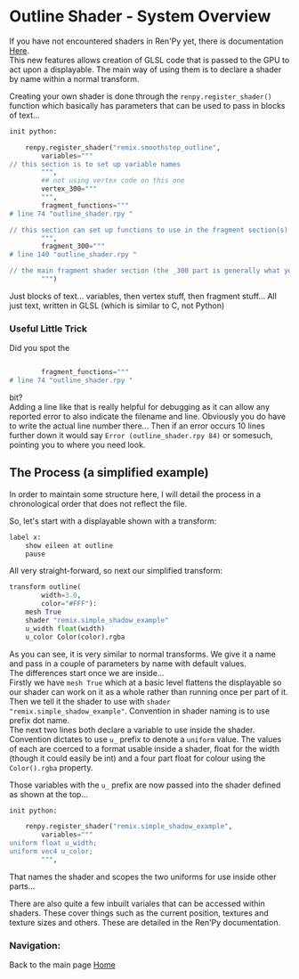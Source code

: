 # Outline Shader - System Overview

If you have not encountered shaders in Ren'Py yet, there is documentation [Here](https://www.renpy.org/doc/html/model.html).  
This new features allows creation of GLSL code that is passed to the GPU to act upon a displayable. The main way of using them is to declare a shader by name within a normal transform. 

Creating your own shader is done through the `renpy.register_shader()` function which basically has parameters that can be used to pass in blocks of text...

```py
init python:

    renpy.register_shader("remix.smoothstep_outline",
        variables="""
// this section is to set up variable names 
        """,
        ## not using vertex code on this one
        vertex_300="""
        """,
        fragment_functions="""
# line 74 "outline_shader.rpy "

// this section can set up functions to use in the fragment section(s)
        """,
        fragment_300="""
# line 140 "outline_shader.rpy "

// the main fragment shader section (the _300 part is generally what you would use to indicate main)
        """)
```
Just blocks of text... variables, then vertex stuff, then fragment stuff... All just text, written in GLSL (which is similar to C, not Python)  

### Useful Little Trick  
Did you spot the 
```py

        fragment_functions="""
# line 74 "outline_shader.rpy "
```
bit?  
Adding a line like that is really helpful for debugging as it can allow any reported error to also indicate the filename and line. Obviously you do have to write the actual line number there... Then if an error occurs 10 lines further down it would say `Error (outline_shader.rpy 84)` or somesuch, pointing you to where you need look.


## The Process (a simplified example)

In order to maintain some structure here, I will detail the process in a chronological order that does not reflect the file.  

So, let's start with a displayable shown with a transform:
```py
label x:
    show eileen at outline
    pause
```
All very straight-forward, so next our simplified transform:  
```py
transform outline(
        width=3.0, 
        color="#FFF"):
    mesh True
    shader "remix.simple_shadow_example"
    u_width float(width)
    u_color Color(color).rgba
```
As you can see, it is very similar to normal transforms. We give it a name and pass in a couple of parameters by name with default values.  
The differences start once we are inside...  
Firstly we have `mesh True` which at a basic level flattens the displayable so our shader can work on it as a whole rather than running once per part of it.  
Then we tell it the shader to use with `shader "remix.simple_shadow_example"`. Convention in shader naming is to use prefix dot name.  
The next two lines both declare a variable to use inside the shader. Convention dictates to use `u_` prefix to denote a `uniform` value. The values of each are coerced to a format usable inside a shader, float for the width (though it could easily be int) and a four part float for colour using the `Color().rgba` property.

Those variables with the `u_` prefix are now passed into the shader defined as shown at the top...
```py
init python:

    renpy.register_shader("remix.simple_shadow_example",
        variables="""
uniform float u_width;
uniform vec4 u_color;
        """,
```
That names the shader and scopes the two uniforms for use inside other parts...

There are also quite a few inbuilt variales that can be accessed within shaders. These cover things such as the current position, textures and texture sizes and others. These are detailed in the Ren'Py documentation.
        

### Navigation:

Back to the main page [Home](README.md)
